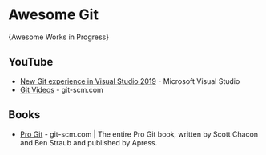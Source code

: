 # Awesome Git
{Awesome Works in Progress}

## YouTube
* [New Git experience in Visual Studio 2019](https://www.youtube.com/watch?v=UHrAg3iKoe0) - Microsoft Visual Studio
* [Git Videos](https://git-scm.com/videos) - git-scm.com


## Books
* [Pro Git](https://git-scm.com/book/) - git-scm.com | The entire Pro Git book, written by Scott Chacon and Ben Straub and published by Apress.
